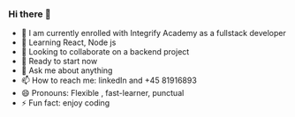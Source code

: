 ### Hi there 👋




- 🔭 I am currently enrolled with Integrify Academy as a fullstack developer
- 🌱 Learning React, Node js
- 👯 Looking to collaborate on a backend project
- 🤔 Ready to start now
- 💬 Ask me about anything
- 📫 How to reach me: linkedIn and +45 81916893
- 😄 Pronouns: Flexible , fast-learner, punctual
- ⚡ Fun fact: enjoy coding
